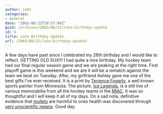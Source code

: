 ```yaml
---
author: john
categories:
- General
date: "2003-08-22T10:57:04Z"
guid: /archives/2003/08/22/late-birthday-update
id: 6
title: Late Birthday Update
url: /2003/08/22/late-birthday-update/
---
```


A few days have past since I celebrated my 26th birthday and I would like to reflect. GETTING OLD SUX!!! I had quite a nice birthday. My hockey team had our final regular season game and we are peaking at the right time. First playoff game is this weekend and we are it will be a rematch against the team we beat on Tuesday. After, my girlfriend Ashley gave me one of the best gifts I&#8217;ve ever received. It is a print by [Terrence Fogarty](http://www.terrencefogarty.com/), a well known sports painter from Minnesota. The picture, [Ice Legends](http://www.terrencefogarty.com/gallery/media/legends-l.jpg), is a still live of various memorabilia from all the hockey teams in the [MIAC](http://www.miac-online.org/). It was so thoughtful and I will keep it all of my days. On a sad note, definitive evidence that [mullets](http://www.mulletsgalore.com/) are harmful to ones health was discovered through [very unscientific means](http://edition.cnn.com/2003/US/West/08/17/roller.coaster.death.ap/). Good day.